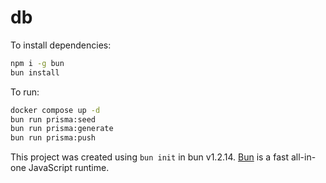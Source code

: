 # db

To install dependencies:

```bash
npm i -g bun
bun install
```

To run:

```bash
docker compose up -d
bun run prisma:seed
bun run prisma:generate
bun run prisma:push

```

This project was created using `bun init` in bun v1.2.14. [Bun](https://bun.sh) is a fast all-in-one JavaScript runtime.
